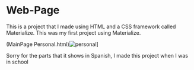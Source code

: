 # Web-Page
This is a project that I made using HTML and a CSS framework called Materialize. This was my first project using Materialize.

(MainPage Personal.html)![personal](https://user-images.githubusercontent.com/36578787/89089512-3f925880-d363-11ea-80d7-9705365e876a.PNG)]

Sorry for the parts that it shows in Spanish, I made this project when I was in school
